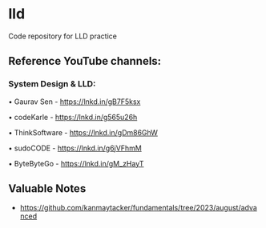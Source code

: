 # lld
Code repository for LLD practice


## Reference YouTube channels:

### System Design & LLD:

• Gaurav Sen - https://lnkd.in/gB7F5ksx

• codeKarle - https://lnkd.in/g565u26h

• ThinkSoftware - https://lnkd.in/gDm86GhW

• sudoCODE - https://lnkd.in/g6jVFhmM

• ByteByteGo - https://lnkd.in/gM_zHayT



## Valuable Notes

* https://github.com/kanmaytacker/fundamentals/tree/2023/august/advanced